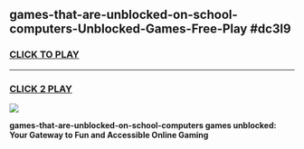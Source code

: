 
## games-that-are-unblocked-on-school-computers-Unblocked-Games-Free-Play #dc3l9
<h3>
<a href="https://us.freeplayer.one?title=games-that-are-unblocked-on-school-computers&ref=9M">CLICK TO PLAY</a></h3>
<hr>

<h3>
<a href="https://us.freeplayer.one?title=games-that-are-unblocked-on-school-computers&ref=9M">CLICK 2 PLAY</a>
  
</h3>

<a href="https://us.freeplayer.one?title=games-that-are-unblocked-on-school-computers&ref=9M"><img src="https://clearcache.store/games.png"></a>


**games-that-are-unblocked-on-school-computers games unblocked: Your Gateway to Fun and Accessible Online Gaming**
